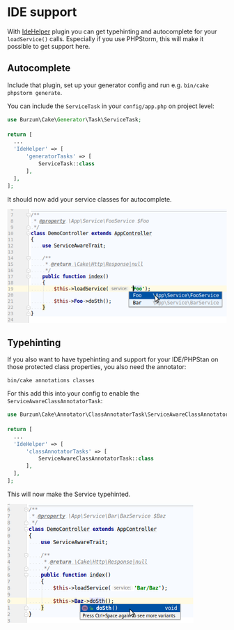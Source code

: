 # IDE support
  
With [IdeHelper](https://github.com/dereuromark/cakephp-ide-helper/) plugin you can get typehinting and autocomplete for your `loadService()` calls.
Especially if you use PHPStorm, this will make it possible to get support here.

## Autocomplete
Include that plugin, set up your generator config and run e.g. `bin/cake phpstorm generate`.

You can include the `ServiceTask` in your `config/app.php` on project level:

```php
use Burzum\Cake\Generator\Task\ServiceTask;

return [
  ...
  'IdeHelper' => [
      'generatorTasks' => [
          ServiceTask::class
      ],
  ],
];
```

It should now add your service classes for autocomplete.

![Autocomplete](img/ide-autocomplete.png)

## Typehinting

If you also want to have typehinting and support for your IDE/PHPStan on those protected class properties, you also need the annotator:

```
bin/cake annotations classes
```

For this add this into your config to enable the `ServiceAwareClassAnnotatorTask`:

```php
use Burzum\Cake\Annotator\ClassAnnotatorTask\ServiceAwareClassAnnotatorTask;

return [
  ...
  'IdeHelper' => [
      'classAnnotatorTasks' => [
          ServiceAwareClassAnnotatorTask::class
      ],
  ],
];
```

This will now make the Service typehinted.

![Typehinting](img/ide-typehinting.png)
